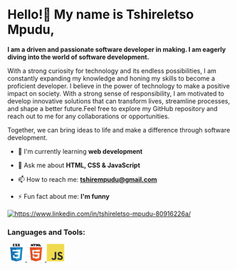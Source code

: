 # Hello!👋 My name is Tshireletso Mpudu,
 **I am a driven and passionate software developer in making. I am eagerly diving into the world of software development.**

With a strong curiosity for technology and its endless possibilities, I am constantly expanding my knowledge and honing my skills to become a proficient developer.
I believe in the power of technology to make a positive impact on society. With a strong sense of responsibility, I am motivated to develop innovative solutions that 
can transform lives, streamline processes, and shape a better future.Feel free to explore my GitHub repository and reach out to me for any collaborations or opportunities. 

Together, we can bring ideas to life and make a difference through software development.


- 🌱 I'm currently learning **web development**

- 💬 Ask me about **HTML, CSS & JavaScript**

- 📫 How to reach me: **tshirempudu@gmail.com**

- ⚡ Fun fact about me: **I'm funny**

<a href="https://linkedin.com/in/https://www.linkedin.com/in/tshireletso-mpudu-80916226a/" target="blank"><img align="center" src="https://raw.githubusercontent.com/rahuldkjain/github-profile-readme-generator/master/src/images/icons/Social/linked-in-alt.svg" alt="https://www.linkedin.com/in/tshireletso-mpudu-80916226a/" height="30" width="40" /></a>
</p>

<h3 align="left">Languages and Tools:</h3>
<p align="left"> <a href="https://www.w3schools.com/css/" target="_blank" rel="noreferrer"> <img src="https://raw.githubusercontent.com/devicons/devicon/master/icons/css3/css3-original-wordmark.svg" alt="css3" width="40" height="40"/> </a> <a href="https://www.w3.org/html/" target="_blank" rel="noreferrer"> <img src="https://raw.githubusercontent.com/devicons/devicon/master/icons/html5/html5-original-wordmark.svg" alt="html5" width="40" height="40"/> </a> <a href="https://developer.mozilla.org/en-US/docs/Web/JavaScript" target="_blank" rel="noreferrer"> <img src="https://raw.githubusercontent.com/devicons/devicon/master/icons/javascript/javascript-original.svg" alt="javascript" width="40" height="40"/> </a> </p>
